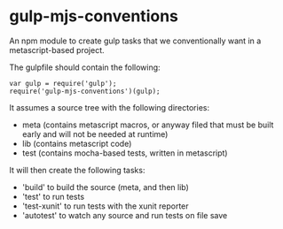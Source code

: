 gulp-mjs-conventions
====================

An npm module to create gulp tasks that we conventionally want in a metascript-based project.

The gulpfile should contain the following:

```
var gulp = require('gulp');
require('gulp-mjs-conventions')(gulp);
```

It assumes a source tree with the following directories:

- meta (contains metascript macros, or anyway filed that must be built early and will not be needed at runtime)
- lib (contains metascript code)
- test (contains mocha-based tests, written in metascript)

It will then create the following tasks:

- 'build' to build the source (meta, and then lib)
- 'test' to run tests
- 'test-xunit' to run tests with the xunit reporter
- 'autotest' to watch any source and run tests on file save
